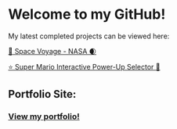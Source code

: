 <h1>Welcome to my GitHub!</h1>

<p> My latest completed projects can be viewed here: </p>
<a href="https://tribalk-space-voyage.glitch.me/">🚀 Space Voyage - NASA 🌒 </a>

<a href="https://tribalk-super-mario-powerup.glitch.me/">⭐ Super Mario Interactive Power-Up Selector 🍄 </a>

<h2> Portfolio Site: </h2>
<h3><a href="https://tribalk-portfolio.netlify.app/">View my portfolio!</a></h3>
<!--
**TribalK/TribalK** is a ✨ _special_ ✨ repository because its `README.md` (this file) appears on your GitHub profile.

Here are some ideas to get you started:

- 🔭 I’m currently working on ...
- 🌱 I’m currently learning ...
- 👯 I’m looking to collaborate on ...
- 🤔 I’m looking for help with ...
- 💬 Ask me about ...
- 📫 How to reach me: ...
- 😄 Pronouns: ...
- ⚡ Fun fact: ...
-->
